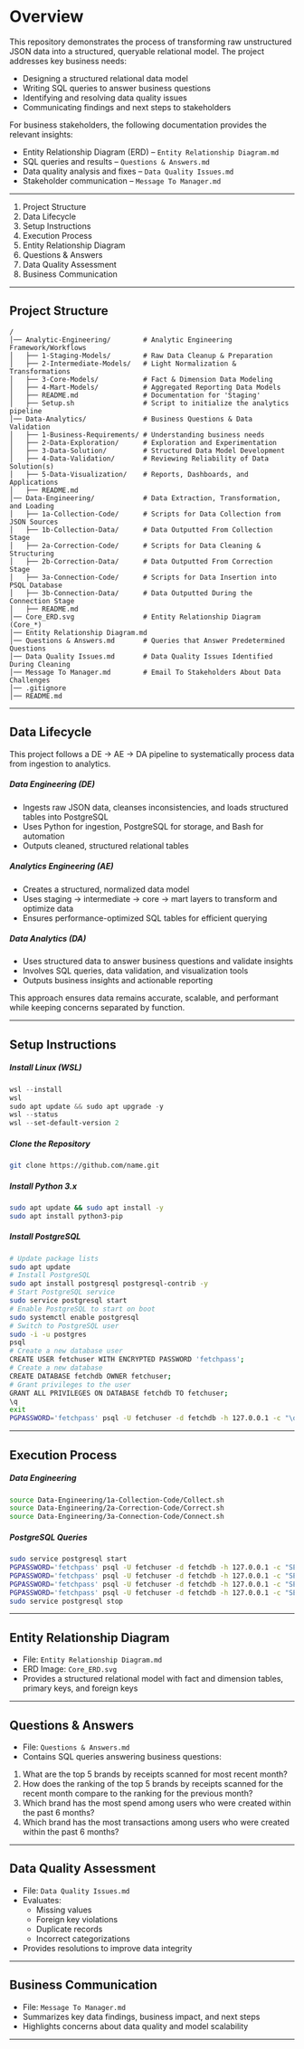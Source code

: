 # Overview  

This repository demonstrates the process of transforming raw unstructured JSON data into a structured, queryable relational model. The project addresses key business needs:  

- Designing a structured relational data model  
- Writing SQL queries to answer business questions  
- Identifying and resolving data quality issues  
- Communicating findings and next steps to stakeholders  

For business stakeholders, the following documentation provides the relevant insights:  

- Entity Relationship Diagram (ERD) – `Entity Relationship Diagram.md`  
- SQL queries and results – `Questions & Answers.md`  
- Data quality analysis and fixes – `Data Quality Issues.md`  
- Stakeholder communication – `Message To Manager.md`  

---

1. Project Structure  
2. Data Lifecycle  
3. Setup Instructions  
4. Execution Process  
5. Entity Relationship Diagram  
6. Questions & Answers 
7. Data Quality Assessment  
8. Business Communication  

---

## Project Structure  

```
/
│── Analytic-Engineering/        # Analytic Engineering Framework/Workflows
│   ├── 1-Staging-Models/        # Raw Data Cleanup & Preparation
│   ├── 2-Intermediate-Models/   # Light Normalization & Transformations
│   ├── 3-Core-Models/           # Fact & Dimension Data Modeling
│   ├── 4-Mart-Models/           # Aggregated Reporting Data Models
│   ├── README.md                # Documentation for 'Staging'
│   ├── Setup.sh                 # Script to initialize the analytics pipeline
│── Data-Analytics/              # Business Questions & Data Validation
│   ├── 1-Business-Requirements/ # Understanding business needs
│   ├── 2-Data-Exploration/      # Exploration and Experimentation 
│   ├── 3-Data-Solution/         # Structured Data Model Development
│   ├── 4-Data-Validation/       # Reviewing Reliability of Data Solution(s)
│   ├── 5-Data-Visualization/    # Reports, Dashboards, and Applications
│   ├── README.md
│── Data-Engineering/            # Data Extraction, Transformation, and Loading
│   ├── 1a-Collection-Code/      # Scripts for Data Collection from JSON Sources
│   ├── 1b-Collection-Data/      # Data Outputted From Collection Stage
│   ├── 2a-Correction-Code/      # Scripts for Data Cleaning & Structuring
│   ├── 2b-Correction-Data/      # Data Outputted From Correction Stage
│   ├── 3a-Connection-Code/      # Scripts for Data Insertion into PSQL Database
│   ├── 3b-Connection-Data/      # Data Outputted During the Connection Stage
│   ├── README.md
│── Core_ERD.svg                 # Entity Relationship Diagram (Core_*)
│── Entity Relationship Diagram.md
│── Questions & Answers.md       # Queries that Answer Predetermined Questions
│── Data Quality Issues.md       # Data Quality Issues Identified During Cleaning
│── Message To Manager.md        # Email To Stakeholders About Data Challenges
│── .gitignore                   
│── README.md                    
```

---

## Data Lifecycle 

This project follows a DE → AE → DA pipeline to systematically process data from ingestion to analytics.  

##### Data Engineering (DE)  
- Ingests raw JSON data, cleanses inconsistencies, and loads structured tables into PostgreSQL  
- Uses Python for ingestion, PostgreSQL for storage, and Bash for automation  
- Outputs cleaned, structured relational tables  

##### Analytics Engineering (AE)  
- Creates a structured, normalized data model  
- Uses staging → intermediate → core → mart layers to transform and optimize data  
- Ensures performance-optimized SQL tables for efficient querying  

##### Data Analytics (DA)  
- Uses structured data to answer business questions and validate insights  
- Involves SQL queries, data validation, and visualization tools  
- Outputs business insights and actionable reporting  

This approach ensures data remains accurate, scalable, and performant while keeping concerns separated by function.  

---

## Setup Instructions  

##### Install Linux (WSL)  
```powershell
wsl --install  
wsl  
sudo apt update && sudo apt upgrade -y  
wsl --status  
wsl --set-default-version 2  
```

##### Clone the Repository  
```bash
git clone https://github.com/name.git
```

##### Install Python 3.x  
```bash
sudo apt update && sudo apt install -y
sudo apt install python3-pip
```

##### Install PostgreSQL
```bash
# Update package lists
sudo apt update  
# Install PostgreSQL
sudo apt install postgresql postgresql-contrib -y  
# Start PostgreSQL service
sudo service postgresql start  
# Enable PostgreSQL to start on boot
sudo systemctl enable postgresql  
# Switch to PostgreSQL user 
sudo -i -u postgres  
psql  
# Create a new database user
CREATE USER fetchuser WITH ENCRYPTED PASSWORD 'fetchpass';  
# Create a new database
CREATE DATABASE fetchdb OWNER fetchuser;  
# Grant privileges to the user
GRANT ALL PRIVILEGES ON DATABASE fetchdb TO fetchuser;  
\q  
exit  
PGPASSWORD='fetchpass' psql -U fetchuser -d fetchdb -h 127.0.0.1 -c "\dt;"

```

---

## Execution Process  

##### Data Engineering  
```bash
source Data-Engineering/1a-Collection-Code/Collect.sh
source Data-Engineering/2a-Correction-Code/Correct.sh
source Data-Engineering/3a-Connection-Code/Connect.sh
```

##### PostgreSQL Queries  
```bash
sudo service postgresql start
PGPASSWORD='fetchpass' psql -U fetchuser -d fetchdb -h 127.0.0.1 -c "SELECT * FROM Users LIMIT 5;"
PGPASSWORD='fetchpass' psql -U fetchuser -d fetchdb -h 127.0.0.1 -c "SELECT * FROM Brands LIMIT 5;"
PGPASSWORD='fetchpass' psql -U fetchuser -d fetchdb -h 127.0.0.1 -c "SELECT * FROM Receipt_Order LIMIT 5;"
PGPASSWORD='fetchpass' psql -U fetchuser -d fetchdb -h 127.0.0.1 -c "SELECT * FROM Receipt_Items LIMIT 5;"
sudo service postgresql stop
```

---

## Entity Relationship Diagram  

- File: `Entity Relationship Diagram.md`  
- ERD Image: `Core_ERD.svg`  
- Provides a structured relational model with fact and dimension tables, primary keys, and foreign keys  

---

## Questions & Answers   

- File: `Questions & Answers.md`  
- Contains SQL queries answering business questions:  

1. What are the top 5 brands by receipts scanned for most recent month?
2. How does the ranking of the top 5 brands by receipts scanned for the recent month compare to the ranking for the previous month?
3. Which brand has the most spend among users who were created within the past 6 months?
4. Which brand has the most transactions among users who were created within the past 6 months? 

---

## Data Quality Assessment  

- File: `Data Quality Issues.md`  
- Evaluates:  
  - Missing values  
  - Foreign key violations  
  - Duplicate records  
  - Incorrect categorizations  
- Provides resolutions to improve data integrity  

---

## Business Communication  

- File: `Message To Manager.md`  
- Summarizes key data findings, business impact, and next steps  
- Highlights concerns about data quality and model scalability  

---
